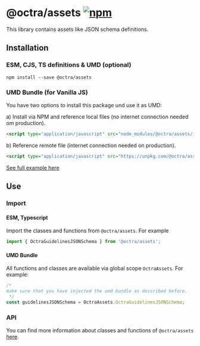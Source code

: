 # @octra/assets <a href="https://www.npmjs.com/package/@octra/assets"><img alt="npm" src="https://img.shields.io/npm/v/@octra/assets"></a>

This library contains assets like JSON schema definitions.

## Installation

### ESM, CJS, TS definitions & UMD (optional)

```shell
npm install --save @octra/assets
```

### UMD Bundle (for Vanilla JS)

You have two options to install this package und use it as UMD:

a) Install via NPM and reference local files (no internet connection needed om production).

```html
<script type="application/javascript" src="node_modules/@octra/assets/index.umd.js"></script>
```

b) Reference remote file (internet connection needed on production).

```html
<script type="application/javascript" src="https://unpkg.com/@octra/assets/index.umd.js"></script>
```

[See full example here](https://github.com/IPS-LMU/octra/tree/main/apps/web-components-demo)

## Use

### Import

#### ESM, Typescript

Import the classes and functions from `@octra/assets`. For example

```typescript
import { OctraGuidelinesJSONSchema } from '@octra/assets';
```

#### UMD Bundle

All functions and classes are available via global scope `OctraAssets`. For example:

```javascript
/*
make sure that you have injected the umd bundle as described before.
 */
const guidelinesJSONSchema = OctraAssets.OctraGuidelinesJSONSchema;
```

### API

You can find more information about classes and functions of `@octra/assets` [here](https://ips-lmu.github.io/octra/modules/_octra_assets.html).
